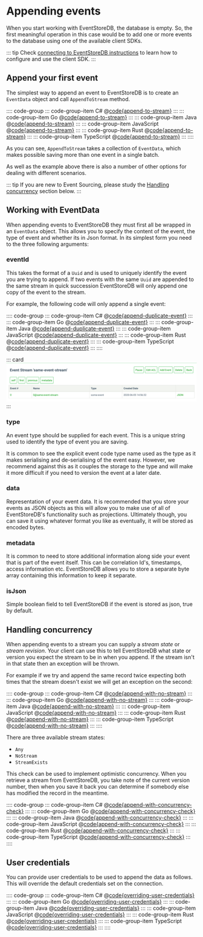 # Appending events

When you start working with EventStoreDB, the database is empty. So, the first meaningful operation in this case would be to add one or more events to the database using one of the available client SDKs.

::: tip
Check [connecting to EventStoreDB instructions](./README.md#required-packages) to learn how to configure and use the client SDK.
:::

## Append your first event

The simplest way to append an event to EventStoreDB is to create an `EventData` object and call `AppendToStream` method.

:::: code-group
::: code-group-item C#
@[code{append-to-stream}](../dotnet/21.2/samples/appending-events/Program.cs)
:::
::: code-group-item Go
@[code{append-to-stream}](../go/1.0.0/samples/appendingEvents.go)
:::
::: code-group-item Java
@[code{append-to-stream}](../java/1.0.0/samples/appending_events/AppendingEvents.java)
:::
::: code-group-item JavaScript
@[code{append-to-stream}](../node/2.0.0/samples/appending-events.js)
:::
::: code-group-item Rust
@[code{append-to-stream}](../rust/1.0.0/samples/appending_events.rs)
:::
::: code-group-item TypeScript
@[code{append-to-stream}](../node/2.0.0/samples/appending-events.ts)
:::
::::

As you can see, `AppendToStream` takes a collection of `EventData`, which makes possible saving more than one event in a single batch.
 
As well as the example above there is also a number of other options for dealing with different scenarios. 

::: tip
If you are new to Event Sourcing, please study the [Handling concurrency](#handling-concurrency) section below.
:::

## Working with EventData

When appending events to EventStoreDB they must first all be wrapped in an `EventData` object. This allows you to specify the content of the event, the type of event and whether its in Json format. In its simplest form you need to the three following arguments:

### eventId

This takes the format of a `Uuid` and is used to uniquely identify the event you are trying to append. If two events with the same `Uuid` are appended to the same stream in quick succession EventStoreDB will only append one copy of the event to the stream. 

For example, the following code will only append a single event:

:::: code-group
::: code-group-item C#
@[code{append-duplicate-event}](../dotnet/21.2/samples/appending-events/Program.cs)
:::
::: code-group-item Go
@[code{append-duplicate-event}](../go/1.0.0/samples/appendingEvents.go)
:::
::: code-group-item Java
@[code{append-duplicate-event}](../java/1.0.0/samples/appending_events/AppendingEvents.java)
:::
::: code-group-item JavaScript
@[code{append-duplicate-event}](../node/2.0.0/samples/appending-events.js)
:::
::: code-group-item Rust
@[code{append-duplicate-event}](../rust/1.0.0/samples/appending_events.rs)
:::
::: code-group-item TypeScript
@[code{append-duplicate-event}](../node/2.0.0/samples/appending-events.ts)
:::
::::

::: card
![Duplicate Event](./images/dupicate-event.png)
:::

### type

An event type should be supplied for each event. This is a unique string used to identify the type of event you are saving. 

It is common to see the explicit event code type name used as the type as it makes serialising and de-serialising of the event easy. However, we recommend against this as it couples the storage to the type and will make it more difficult if you need to version the event at a later date.

### data

Representation of your event data. It is recommended that you store your events as JSON objects as this will allow you to make use of all of EventStoreDB's functionality such as projections. Ultimately though, you can save it using whatever format you like as eventually, it will be stored as encoded bytes.

### metadata

It is common to need to store additional information along side your event that is part of the event itself. This can be correlation Id's, timestamps, access information etc. EventStoreDB allows you to store a separate byte array containing this information to keep it separate.

### isJson

Simple boolean field to tell EventStoreDB if the event is stored as json, true by default.

## Handling concurrency

When appending events to a stream you can supply a *stream state* or *stream revision*. Your client can use this to tell EventStoreDB what state or version you expect the stream to be in when you append. If the stream isn't in that state then an exception will be thrown. 

For example if we try and append the same record twice expecting both times that the stream doesn't exist we will get an exception on the second:

:::: code-group
::: code-group-item C#
@[code{append-with-no-stream}](../dotnet/21.2/samples/appending-events/Program.cs)
:::
::: code-group-item Go
@[code{append-with-no-stream}](../go/1.0.0/samples/appendingEvents.go)
:::
::: code-group-item Java
@[code{append-with-no-stream}](../java/1.0.0/samples/appending_events/AppendingEvents.java)
:::
::: code-group-item JavaScript
@[code{append-with-no-stream}](../node/2.0.0/samples/appending-events.js)
:::
::: code-group-item Rust
@[code{append-with-no-stream}](../rust/1.0.0/samples/appending_events.rs)
:::
::: code-group-item TypeScript
@[code{append-with-no-stream}](../node/2.0.0/samples/appending-events.ts)
:::
::::

There are three available stream states: 
- `Any`
- `NoStream`
- `StreamExists`

This check can be used to implement optimistic concurrency. When you retrieve a stream from EventStoreDB, you take note of the current version number, then when you save it back you can determine if somebody else has modified the record in the meantime.

:::: code-group
::: code-group-item C#
@[code{append-with-concurrency-check}](../dotnet/21.2/samples/appending-events/Program.cs)
:::
::: code-group-item Go
@[code{append-with-concurrency-check}](../go/1.0.0/samples/appendingEvents.go)
:::
::: code-group-item Java
@[code{append-with-concurrency-check}](../java/1.0.0/samples/appending_events/AppendingEvents.java)
:::
::: code-group-item JavaScript
@[code{append-with-concurrency-check}](../node/2.0.0/samples/appending-events.js)
:::
::: code-group-item Rust
@[code{append-with-concurrency-check}](../rust/1.0.0/samples/appending_events.rs)
:::
::: code-group-item TypeScript
@[code{append-with-concurrency-check}](../node/2.0.0/samples/appending-events.ts)
:::
::::

<!-- ## Options TODO -->

## User credentials

You can provide user credentials to be used to append the data as follows. This will override the default credentials set on the connection.

:::: code-group
::: code-group-item C#
@[code{overriding-user-credentials}](../dotnet/21.2/samples/appending-events/Program.cs)
:::
::: code-group-item Go
@[code{overriding-user-credentials}](../go/1.0.0/samples/appendingEvents.go)
:::
::: code-group-item Java
@[code{overriding-user-credentials}](../java/1.0.0/samples/appending_events/AppendingEvents.java)
:::
::: code-group-item JavaScript
@[code{overriding-user-credentials}](../node/2.0.0/samples/appending-events.js)
:::
::: code-group-item Rust
@[code{overriding-user-credentials}](../rust/1.0.0/samples/appending_events.rs)
:::
::: code-group-item TypeScript
@[code{overriding-user-credentials}](../node/2.0.0/samples/appending-events.ts)
:::
::::
